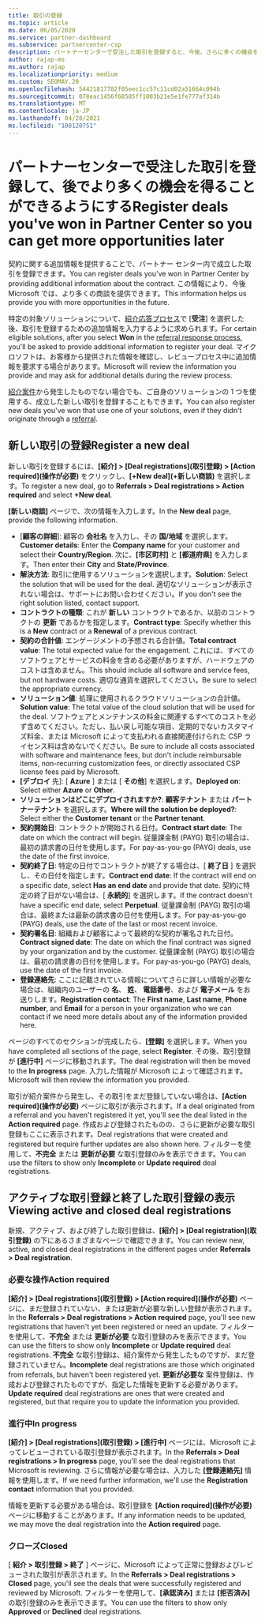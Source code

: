 ```yaml
---
title: 取引の登録
ms.topic: article
ms.date: 06/05/2020
ms.service: partner-dashboard
ms.subservice: partnercenter-csp
description: パートナーセンターで受注した取引を登録すると、今後、さらに多くの機会をマイクロソフトに提供することができます。
author: rajap-ms
ms.author: rajap
ms.localizationpriority: medium
ms.custom: SEOMAY.20
ms.openlocfilehash: 54421817782f05eec1cc57c11cd02a51664c094b
ms.sourcegitcommit: 078eac1456f68585ff1003b21e5e1fe777af314b
ms.translationtype: MT
ms.contentlocale: ja-JP
ms.lasthandoff: 04/28/2021
ms.locfileid: "108120751"
---
```

# <a name="register-deals-youve-won-in-partner-center-so-you-can-get-more-opportunities-later"></a><span data-ttu-id="14a07-103">パートナーセンターで受注した取引を登録して、後でより多くの機会を得ることができるようにする</span><span class="sxs-lookup"><span data-stu-id="14a07-103">Register deals you've won in Partner Center so you can get more opportunities later</span></span>

<span data-ttu-id="14a07-104">契約に関する追加情報を提供することで、パートナー センター内で成立した取引を登録できます。</span><span class="sxs-lookup"><span data-stu-id="14a07-104">You can register deals you've won in Partner Center by providing additional information about the contract.</span></span> <span data-ttu-id="14a07-105">この情報により、今後 Microsoft では、より多くの商談を提供できます。</span><span class="sxs-lookup"><span data-stu-id="14a07-105">This information helps us provide you with more opportunities in the future.</span></span>

<span data-ttu-id="14a07-106">特定の対象ソリューションについて、[紹介応答プロセス](manage-leads.md)で [**受注**] を選択した後、取引を登録するための追加情報を入力するように求められます。</span><span class="sxs-lookup"><span data-stu-id="14a07-106">For certain eligible solutions, after you select **Won** in the [referral response process](manage-leads.md), you'll be asked to provide additional information to register your deal.</span></span> <span data-ttu-id="14a07-107">マイクロソフトは、お客様から提供された情報を確認し、レビュープロセス中に追加情報を要求する場合があります。</span><span class="sxs-lookup"><span data-stu-id="14a07-107">Microsoft will review the information you provide and may ask for additional details during the review process.</span></span>

<span data-ttu-id="14a07-108">[紹介案件](referrals.md)から発生したものでない場合でも、ご自身のソリューションの 1 つを使用する、成立した新しい取引を登録することもできます。</span><span class="sxs-lookup"><span data-stu-id="14a07-108">You can also register new deals you've won that use one of your solutions, even if they didn't originate through a [referral](referrals.md).</span></span> 

## <a name="register-a-new-deal"></a><span data-ttu-id="14a07-109">新しい取引の登録</span><span class="sxs-lookup"><span data-stu-id="14a07-109">Register a new deal</span></span>

<span data-ttu-id="14a07-110">新しい取引を登録するには、**[紹介] > [Deal registrations]\(取引登録\) > [Action required]\(操作が必要\)** をクリックし、**[+New deal]\(+新しい商談\)** を選択します。</span><span class="sxs-lookup"><span data-stu-id="14a07-110">To register a new deal, go to **Referrals > Deal registrations > Action required** and select **+New deal**.</span></span>

<span data-ttu-id="14a07-111">**[新しい商談]** ページで、次の情報を入力します。</span><span class="sxs-lookup"><span data-stu-id="14a07-111">In the **New deal** page, provide the following information.</span></span>

- <span data-ttu-id="14a07-112">[**顧客の詳細**]: 顧客の **会社名** を入力し、その **国/地域** を選択します。</span><span class="sxs-lookup"><span data-stu-id="14a07-112">**Customer details**: Enter the **Company name** for your customer and select their **Country/Region**.</span></span> <span data-ttu-id="14a07-113">次に、**[市区町村]** と **[都道府県]** を入力します。</span><span class="sxs-lookup"><span data-stu-id="14a07-113">Then enter their **City** and **State/Province**.</span></span>
- <span data-ttu-id="14a07-114">**解決方法**: 取引に使用するソリューションを選択します。</span><span class="sxs-lookup"><span data-stu-id="14a07-114">**Solution**: Select the solution that will be used for the deal.</span></span> <span data-ttu-id="14a07-115">適切なソリューションが表示されない場合は、サポートにお問い合わせください。</span><span class="sxs-lookup"><span data-stu-id="14a07-115">If you don't see the right solution listed, contact support.</span></span>
- <span data-ttu-id="14a07-116">**コントラクトの種類**: これが **新しい** コントラクトであるか、以前のコントラクトの **更新** であるかを指定します。</span><span class="sxs-lookup"><span data-stu-id="14a07-116">**Contract type**: Specify whether this is a **New** contract or a **Renewal** of a previous contract.</span></span>
- <span data-ttu-id="14a07-117">**契約の合計値**: エンゲージメントの予想される合計値。</span><span class="sxs-lookup"><span data-stu-id="14a07-117">**Total contract value**: The total expected value for the engagement.</span></span> <span data-ttu-id="14a07-118">これには、すべてのソフトウェアとサービスの料金を含める必要がありますが、ハードウェアのコストは含めません。</span><span class="sxs-lookup"><span data-stu-id="14a07-118">This should include all software and service fees, but not hardware costs.</span></span> <span data-ttu-id="14a07-119">適切な通貨を選択してください。</span><span class="sxs-lookup"><span data-stu-id="14a07-119">Be sure to select the appropriate currency.</span></span>
- <span data-ttu-id="14a07-120">**ソリューション値**: 処理に使用されるクラウドソリューションの合計値。</span><span class="sxs-lookup"><span data-stu-id="14a07-120">**Solution value**: The total value of the cloud solution that will be used for the deal.</span></span> <span data-ttu-id="14a07-121">ソフトウェアとメンテナンスの料金に関連するすべてのコストを必ず含めてください。ただし、払い戻し可能な項目、定期的でないカスタマイズ料金、または Microsoft によって支払われる直接関連付けられた CSP ライセンス料は含めないでください。</span><span class="sxs-lookup"><span data-stu-id="14a07-121">Be sure to include all costs associated with software and maintenance fees, but don't include reimbursable items, non-recurring customization fees, or directly associated CSP license fees paid by Microsoft.</span></span>
- <span data-ttu-id="14a07-122">**[デプロイ** 先]: [ **Azure** ] または [ **その他**] を選択します。</span><span class="sxs-lookup"><span data-stu-id="14a07-122">**Deployed on**: Select either **Azure** or **Other**.</span></span>
- <span data-ttu-id="14a07-123">**ソリューションはどこにデプロイされますか?**: **顧客テナント** または **パートナーテナント** を選択します。</span><span class="sxs-lookup"><span data-stu-id="14a07-123">**Where will the solution be deployed?**: Select either the **Customer tenant** or the **Partner tenant**.</span></span>
- <span data-ttu-id="14a07-124">**契約開始日**: コントラクトが開始される日付。</span><span class="sxs-lookup"><span data-stu-id="14a07-124">**Contract start date**: The date on which the contract will begin.</span></span> <span data-ttu-id="14a07-125">従量課金制 (PAYG) 取引の場合は、最初の請求書の日付を使用します。</span><span class="sxs-lookup"><span data-stu-id="14a07-125">For pay-as-you-go (PAYG) deals, use the date of the first invoice.</span></span>
- <span data-ttu-id="14a07-126">**契約終了日**: 特定の日付でコントラクトが終了する場合は、[ **終了日** ] を選択し、その日付を指定します。</span><span class="sxs-lookup"><span data-stu-id="14a07-126">**Contract end date**: If the contract will end on a specific date, select **Has an end date** and provide that date.</span></span> <span data-ttu-id="14a07-127">契約に特定の終了日がない場合は、[ **永続的**] を選択します。</span><span class="sxs-lookup"><span data-stu-id="14a07-127">If the contract doesn't have a specific end date, select **Perpetual**.</span></span> <span data-ttu-id="14a07-128">従量課金制 (PAYG) 取引の場合は、最終または最新の請求書の日付を使用します。</span><span class="sxs-lookup"><span data-stu-id="14a07-128">For pay-as-you-go (PAYG) deals, use the date of the last or most recent invoice.</span></span>
- <span data-ttu-id="14a07-129">**契約署名日**: 組織および顧客によって最終的な契約が署名された日付。</span><span class="sxs-lookup"><span data-stu-id="14a07-129">**Contract signed date**: The date on which the final contract was signed by your organization and by the customer.</span></span> <span data-ttu-id="14a07-130">従量課金制 (PAYG) 取引の場合は、最初の請求書の日付を使用します。</span><span class="sxs-lookup"><span data-stu-id="14a07-130">For pay-as-you-go (PAYG) deals, use the date of the first invoice.</span></span>
- <span data-ttu-id="14a07-131">**登録連絡先**: ここに記載されている情報についてさらに詳しい情報が必要な場合は、組織内のユーザーの **名**、 **姓**、 **電話番号**、および **電子メール** をお送りします。</span><span class="sxs-lookup"><span data-stu-id="14a07-131">**Registration contact**: The **First name**, **Last name**, **Phone number**, and **Email** for a person in your organization who we can contact if we need more details about any of the information provided here.</span></span>

<span data-ttu-id="14a07-132">ページのすべてのセクションが完成したら、**[登録]** を選択します。</span><span class="sxs-lookup"><span data-stu-id="14a07-132">When you have completed all sections of the page, select **Register**.</span></span> <span data-ttu-id="14a07-133">その後、取引登録が **[進行中]** ページに移動されます。</span><span class="sxs-lookup"><span data-stu-id="14a07-133">The deal registration will then be moved to the **In progress** page.</span></span> <span data-ttu-id="14a07-134">入力した情報が Microsoft によって確認されます。</span><span class="sxs-lookup"><span data-stu-id="14a07-134">Microsoft will then review the information you provided.</span></span>

<span data-ttu-id="14a07-135">取引が紹介案件から発生し、その取引をまだ登録していない場合は、**[Action required]\(操作が必要\)** ページに取引が表示されます。</span><span class="sxs-lookup"><span data-stu-id="14a07-135">If a deal originated from a referral and you haven't registered it yet, you'll see the deal listed in the **Action required** page.</span></span> <span data-ttu-id="14a07-136">作成および登録されたものの、さらに更新が必要な取引登録もここに表示されます。</span><span class="sxs-lookup"><span data-stu-id="14a07-136">Deal registrations that were created and registered but require further updates are also shown here.</span></span> <span data-ttu-id="14a07-137">フィルターを使用して、**不完全** または **更新が必要** な取引登録のみを表示できます。</span><span class="sxs-lookup"><span data-stu-id="14a07-137">You can use the filters to show only **Incomplete** or **Update required** deal registrations.</span></span>

## <a name="viewing-active-and-closed-deal-registrations"></a><span data-ttu-id="14a07-138">アクティブな取引登録と終了した取引登録の表示</span><span class="sxs-lookup"><span data-stu-id="14a07-138">Viewing active and closed deal registrations</span></span>

<span data-ttu-id="14a07-139">新規、アクティブ、および終了した取引登録は、**[紹介] > [Deal registration]\(取引登録\)** の下にあるさまざまなページで確認できます。</span><span class="sxs-lookup"><span data-stu-id="14a07-139">You can review new, active, and closed deal registrations in the different pages under **Referrals > Deal registration**.</span></span>

### <a name="action-required"></a><span data-ttu-id="14a07-140">必要な操作</span><span class="sxs-lookup"><span data-stu-id="14a07-140">Action required</span></span>

<span data-ttu-id="14a07-141">**[紹介] > [Deal registrations]\(取引登録\) > [Action required]\(操作が必要\)** ページに、まだ登録されていない、または更新が必要な新しい登録が表示されます。</span><span class="sxs-lookup"><span data-stu-id="14a07-141">In the **Referrals > Deal registrations > Action required** page, you'll see new registrations that haven't yet been registered or need an update.</span></span> <span data-ttu-id="14a07-142">フィルターを使用して、**不完全** または **更新が必要** な取引登録のみを表示できます。</span><span class="sxs-lookup"><span data-stu-id="14a07-142">You can use the filters to show only **Incomplete** or **Update required** deal registrations.</span></span> <span data-ttu-id="14a07-143">**不完全** な取引登録は、紹介案件から発生したものですが、まだ登録されていません。</span><span class="sxs-lookup"><span data-stu-id="14a07-143">**Incomplete** deal registrations are those which originated from referrals, but haven't been registered yet.</span></span> <span data-ttu-id="14a07-144">**更新が必要な** 案件登録は、作成および登録されたものですが、指定した情報を更新する必要があります。</span><span class="sxs-lookup"><span data-stu-id="14a07-144">**Update required** deal registrations are ones that were created and registered, but that require you to update the information you provided.</span></span>

### <a name="in-progress"></a><span data-ttu-id="14a07-145">進行中</span><span class="sxs-lookup"><span data-stu-id="14a07-145">In progress</span></span>

<span data-ttu-id="14a07-146">**[紹介] > [Deal registrations]\(取引登録\) > [進行中]** ページには、Microsoft によってレビューされている取引登録が表示されます。</span><span class="sxs-lookup"><span data-stu-id="14a07-146">In the **Referrals > Deal registrations > In progress** page, you'll see the deal registrations that Microsoft is reviewing.</span></span> <span data-ttu-id="14a07-147">さらに情報が必要な場合は、入力した **[登録連絡先]** 情報を使用します。</span><span class="sxs-lookup"><span data-stu-id="14a07-147">If we need further information, we'll use the **Registration contact** information that you provided.</span></span>

<span data-ttu-id="14a07-148">情報を更新する必要がある場合は、取引登録を **[Action required]\(操作が必要\)** ページに移動することがあります。</span><span class="sxs-lookup"><span data-stu-id="14a07-148">If any information needs to be updated, we may move the deal registration into the **Action required** page.</span></span>

### <a name="closed"></a><span data-ttu-id="14a07-149">クローズ</span><span class="sxs-lookup"><span data-stu-id="14a07-149">Closed</span></span>

<span data-ttu-id="14a07-150">[ **紹介 > 取引登録 > 終了** ] ページに、Microsoft によって正常に登録およびレビューされた取引が表示されます。</span><span class="sxs-lookup"><span data-stu-id="14a07-150">In the **Referrals > Deal registrations > Closed** page, you'll see the deals that were successfully registered and reviewed by Microsoft.</span></span> <span data-ttu-id="14a07-151">フィルターを使用して、**[承認済み]** または **[拒否済み]** の取引登録のみを表示できます。</span><span class="sxs-lookup"><span data-stu-id="14a07-151">You can use the filters to show only **Approved** or **Declined** deal registrations.</span></span>

